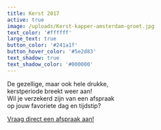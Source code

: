 ```yaml
---
title: Kerst 2017
active: true
image: /uploads/Kerst-kapper-amsterdam-groet.jpg
text_color: '#ffffff'
large_text: true
button_color: '#241a1f'
button_hover_color: '#5e2d83'
text_shadow: true
text_shadow_color: '#000000'
---
```



De gezellige, maar ook hele drukke,<br />kerstperiode breekt weer aan!<br />Wil je verzekerd zijn van een afspraak<br />op jouw favoriete dag en tijdstip?

[Vraag direct een afspraak aan!](http://www.koffijberg.nl/contact/)